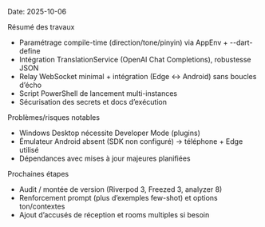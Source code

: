 Date: 2025-10-06

Résumé des travaux
- Paramétrage compile-time (direction/tone/pinyin) via AppEnv + --dart-define
- Intégration TranslationService (OpenAI Chat Completions), robustesse JSON
- Relay WebSocket minimal + intégration (Edge ↔ Android) sans boucles d’écho
- Script PowerShell de lancement multi-instances
- Sécurisation des secrets et docs d’exécution

Problèmes/risques notables
- Windows Desktop nécessite Developer Mode (plugins)
- Émulateur Android absent (SDK non configuré) → téléphone + Edge utilisé
- Dépendances avec mises à jour majeures planifiées

Prochaines étapes
- Audit / montée de version (Riverpod 3, Freezed 3, analyzer 8)
- Renforcement prompt (plus d’exemples few-shot) et options ton/contextes
- Ajout d’accusés de réception et rooms multiples si besoin


